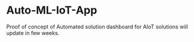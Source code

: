 # Auto-ML-IoT-App

Proof of concept of Automated solution dashboard for AIoT solutions will update in few weeks.
